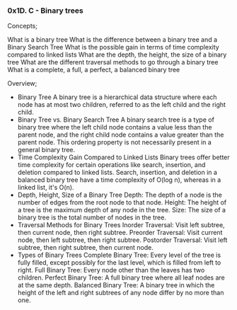 ### 0x1D. C - Binary trees

Concepts;

What is a binary tree
What is the difference between a binary tree and a Binary Search Tree
What is the possible gain in terms of time complexity compared to linked lists
What are the depth, the height, the size of a binary tree
What are the different traversal methods to go through a binary tree
What is a complete, a full, a perfect, a balanced binary tree

Overview;
* Binary Tree
A binary tree is a hierarchical data structure where each node has at most two children, referred to as the left child and the right child.
* Binary Tree vs. Binary Search Tree
A binary search tree is a type of binary tree where the left child node contains a value less than the parent node, and the right child node contains a value greater than the parent node. This ordering property is not necessarily present in a general binary tree.
* Time Complexity Gain Compared to Linked Lists
Binary trees offer better time complexity for certain operations like search, insertion, and deletion compared to linked lists. Search, insertion, and deletion in a balanced binary tree have a time complexity of O(log n), whereas in a linked list, it's O(n).
* Depth, Height, Size of a Binary Tree
Depth: The depth of a node is the number of edges from the root node to that node.
Height: The height of a tree is the maximum depth of any node in the tree.
Size: The size of a binary tree is the total number of nodes in the tree.
* Traversal Methods for Binary Trees
Inorder Traversal: Visit left subtree, then current node, then right subtree.
Preorder Traversal: Visit current node, then left subtree, then right subtree.
Postorder Traversal: Visit left subtree, then right subtree, then current node.
* Types of Binary Trees
Complete Binary Tree: Every level of the tree is fully filled, except possibly for the last level, which is filled from left to right.
Full Binary Tree: Every node other than the leaves has two children.
Perfect Binary Tree: A full binary tree where all leaf nodes are at the same depth.
Balanced Binary Tree: A binary tree in which the height of the left and right subtrees of any node differ by no more than one.

